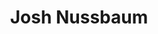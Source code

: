 ---
layout: post
title: Josh Nussbaum
school: NYU
major: Major?
image: https://static.squarespace.com/static/50354720c4aa2d2d3150d3d8/t/522fa6efe4b05dc312e90405/1378854639976/Josh%20Nussbaum.png?format=300w
position: Startup Week
positionURL: http://www.techatnyu.org/position
now: Metamorphic Ventures
nowURL: http://www.google.com
twitter: josh_nussbaum
email: t@NYU email?
graduate: 2014
weight: 15
---